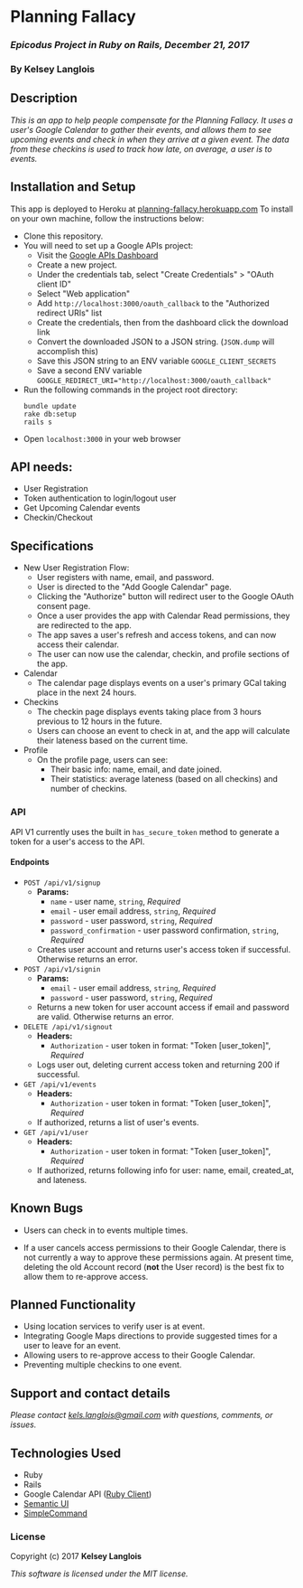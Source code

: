 # Planning Fallacy

### _Epicodus Project in Ruby on Rails, December 21, 2017_

### By Kelsey Langlois

## Description

_This is an app to help people compensate for the Planning Fallacy. It uses a user's Google Calendar to gather their events, and allows them to see upcoming events and check in when they arrive at a given event. The data from these checkins is used to track how late, on average, a user is to events._

## Installation and Setup

This app is deployed to Heroku at [planning-fallacy.herokuapp.com](https://planning-fallacy.herokuapp.com) To install on your own machine, follow the instructions below:

* Clone this repository.
* You will need to set up a Google APIs project:
  * Visit the [Google APIs Dashboard](https://console.cloud.google.com/apis/dashboard)
  * Create a new project.
  * Under the credentials tab, select "Create Credentials" > "OAuth client ID"
  * Select "Web application"
  * Add `http://localhost:3000/oauth_callback` to the "Authorized redirect URIs" list
  * Create the credentials, then from the dashboard click the download link
  * Convert the downloaded JSON to a JSON string. (`JSON.dump` will accomplish this)
  * Save this JSON string to an ENV variable `GOOGLE_CLIENT_SECRETS`
  * Save a second ENV variable `GOOGLE_REDIRECT_URI="http://localhost:3000/oauth_callback"`
* Run the following commands in the project root directory:
  ```
  bundle update
  rake db:setup
  rails s
  ```
* Open ```localhost:3000``` in your web browser

## API needs:
  * User Registration
  * Token authentication to login/logout user
  * Get Upcoming Calendar events
  * Checkin/Checkout

## Specifications

* New User Registration Flow:
  * User registers with name, email, and password.
  * User is directed to the "Add Google Calendar" page.
  * Clicking the "Authorize" button will redirect user to the Google OAuth consent page.
  * Once a user provides the app with Calendar Read permissions, they are redirected to the app.
  * The app saves a user's refresh and access tokens, and can now access their calendar.
  * The user can now use the calendar, checkin, and profile sections of the app.
* Calendar
  * The calendar page displays events on a user's primary GCal taking place in the next 24 hours.
* Checkins
  * The checkin page displays events taking place from 3 hours previous to 12 hours in the future.
  * Users can choose an event to check in at, and the app will calculate their lateness based on the current time.
* Profile
  * On the profile page, users can see:
    * Their basic info: name, email, and date joined.
    * Their statistics: average lateness (based on all checkins) and number of checkins.

### API
API V1 currently uses the built in `has_secure_token` method to generate a token for a user's access to the API.
#### Endpoints
* ```POST /api/v1/signup```
  * **Params:**
    * ```name``` - user name, ```string```, _Required_
    * ```email``` - user email address, ```string```, _Required_
    * ```password``` - user password, ```string```, _Required_
    * ```password_confirmation``` - user password confirmation, ```string```, _Required_
  * Creates user account and returns user's access token if successful. Otherwise returns an error.
* ```POST /api/v1/signin```
  * **Params:**
    * ```email``` - user email address, ```string```, _Required_
    * ```password``` - user password, ```string```, _Required_
  * Returns a new token for user account access if email and password are valid. Otherwise returns an error.
* ```DELETE /api/v1/signout```
  * **Headers:**
    * ```Authorization``` - user token in format: "Token [user_token]", _Required_
  * Logs user out, deleting current access token and returning 200 if successful.
* ```GET /api/v1/events```
  * **Headers:**
    * ```Authorization``` - user token in format: "Token [user_token]", _Required_
  * If authorized, returns a list of user's events.
* ```GET /api/v1/user```
  * **Headers:**
    * ```Authorization``` - user token in format: "Token [user_token]", _Required_
  * If authorized, returns following info for user: name, email, created_at, and lateness.
## Known Bugs

* Users can check in to events multiple times.

* If a user cancels access permissions to their Google Calendar, there is not currently a way to approve these permissions again. At present time, deleting the old Account record (**not** the User record) is the best fix to allow them to re-approve access.

## Planned Functionality

* Using location services to verify user is at event.
* Integrating Google Maps directions to provide suggested times for a user to leave for an event.
* Allowing users to re-approve access to their Google Calendar.
* Preventing multiple checkins to one event.

## Support and contact details

_Please contact [kels.langlois@gmail.com](mailto:kels.langlois@gmail.com) with questions, comments, or issues._

## Technologies Used

* Ruby
* Rails
* Google Calendar API ([Ruby Client](https://github.com/google/google-api-ruby-client))
* [Semantic UI](https://github.com/doabit/semantic-ui-sass)
* [SimpleCommand](https://github.com/nebulab/simple_command)

### License

Copyright (c) 2017 **Kelsey Langlois**

*This software is licensed under the MIT license.*
